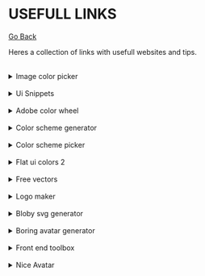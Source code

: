 # USEFULL LINKS

[Go Back](README.md)

Heres a collection of links with usefull websites and tips.

<br>
<details>
    <summary>Image color picker</summary>
    <br>
        <a href="https://imagecolorpicker.com/pt-pt" >
            <img src="images/button.png" />
        </a>
    <br><br>
    <img src="images/image-color-picker.png"/>
</details>

<br>
<details>
    <summary>Ui Snippets</summary>
    <br>
        <a href="https://ui-snippets.dev/" >
            <img src="images/button.png" />
        </a>
    <br><br>
    <img src="images/ui-snippets.png" />
</details>

<br>
<details>
    <summary>Adobe color wheel</summary>
    <br>
        <a href="https://color.adobe.com/pt/create/color-wheel" >
            <img src="images/button.png" />
        </a>
    <br><br>
    <img src="images/adobe-color-picker.png" />
</details>

<br>
<details>
    <summary>Color scheme generator</summary>
    <br>
        <a href="https://coolors.co/" >
            <img src="images/button.png" />
        </a>
    <br><br>
    <img src="images/scheme-generator.png" />
</details>

<br>
<details>
    <summary>Color scheme picker</summary>
    <br>
        <a href="https://www.schemecolor.com/" >
            <img src="images/button.png" />
        </a>
    <br><br>
    <img src="images/color-scheme-picker.png" />
</details>

<br>
<details>
    <summary>Flat ui colors 2</summary>
    <br>
        <a href="https://flatuicolors.com/" >
            <img src="images/button.png" />
        </a>
    <br><br>
    <img src="images/flatuicolors.png" />
</details>

<br>
<details>
    <summary>Free vectors</summary>
    <br>
        <a href="https://www.flaticon.com/" >
            <img src="images/button.png" />
        </a>
    <br><br>
    <img src="images/flaticon.png" />
</details>

<br>
<details>
    <summary>Logo maker</summary>
    <br>
        <a href="https://logomakr.com/" >
            <img src="images/button.png" />
        </a>
    <br><br>
    <img src="images/logomakr.png" />
</details>

<br>
<details>
    <summary>Bloby svg generator</summary>
    <br>
        <a href="https://bloby.co/" >
            <img src="images/button.png" />
        </a>
    <br><br>
    <img src="images/blobysvg.png" />
</details>

<br>
<details>
    <summary>Boring avatar generator</summary>
    <br>
        <a href="https://boringavatars.com/" >
            <img src="images/button.png" />
        </a>
    <br><br>
    <img src="images/boringavatars.png" />
</details>

<br>
<details>
    <summary>Front end toolbox</summary>
    <br>
        <a href="https://www.akshay.rocks/resources" >
            <img src="images/button.png" />
        </a>
    <br><br>
    <img src="images/skshay.png" />
</details>
<br>
<details>
    <summary>Nice Avatar</summary>
    <br>
        <a href="https://nice-avatar.chilllab.io/?ref=producthunt" >
            <img src="images/button.png" />
        </a>
    <br><br>
    <img src="images/niceavatar.png" />
</details>

